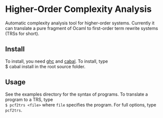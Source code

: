 Higher-Order Complexity Analysis
================================

Automatic complexity analysis tool for higher-order systems.
Currently it can translate a pure fragment of Ocaml to first-order 
term rewrite systems (TRSs for short). 

Install
-------
To install, you need [ghc](http://www.haskell.org/ghc/) and 
[cabal](http://www.haskell.org/cabal/). To install, type  
$ cabal install
in the root source folder.

Usage
-----
See the examples directory for the syntax of programs.
To translate a program to a TRS, type  
`$ pcf2trs <file>`
where `file` specifies the program. For full options, type `pcf2trs`.






